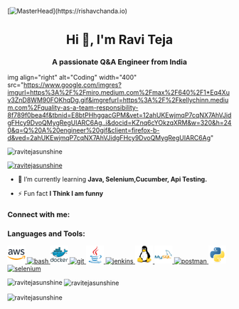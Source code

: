 [![MasterHead](https://1.bp.blogspot.com/-7A4WynwLsM...)](https://rishavchanda.io)

<h1 align="center">Hi 👋, I'm Ravi Teja</h1>
<h3 align="center">A passionate Q&A Engineer from India</h3>

img align="right" alt="Coding" width="400" src="https://www.google.com/imgres?imgurl=https%3A%2F%2Fmiro.medium.com%2Fmax%2F640%2F1*Eq4Xuv3ZnD8WM90FOKhqDg.gif&imgrefurl=https%3A%2F%2Fkellychinn.medium.com%2Fquality-as-a-team-responsibility-8f789f0bea4f&tbnid=E8btPHhggacGPM&vet=12ahUKEwjmqP7cqNX7AhVJidgFHcy9DvoQMygRegUIARC6Ag..i&docid=KZnq6cYOkzqXRM&w=320&h=240&q=Q%20A%20engineer%20gif&client=firefox-b-d&ved=2ahUKEwjmqP7cqNX7AhVJidgFHcy9DvoQMygRegUIARC6Ag"

<p align="left"> <img src="https://komarev.com/ghpvc/?username=ravitejasunshine&label=Profile%20views&color=0e75b6&style=flat" alt="ravitejasunshine" /> </p>

<p align="left"> <a href="https://github.com/ryo-ma/github-profile-trophy"><img src="https://github-profile-trophy.vercel.app/?username=ravitejasunshine" alt="ravitejasunshine" /></a> </p>

- 🌱 I’m currently learning **Java, Selenium,Cucumber, Api Testing.**

- ⚡ Fun fact **I Think I am funny**

<h3 align="left">Connect with me:</h3>
<p align="left">
</p>

<h3 align="left">Languages and Tools:</h3>
<p align="left"> <a href="https://aws.amazon.com" target="_blank" rel="noreferrer"> <img src="https://raw.githubusercontent.com/devicons/devicon/master/icons/amazonwebservices/amazonwebservices-original-wordmark.svg" alt="aws" width="40" height="40"/> </a> <a href="https://www.gnu.org/software/bash/" target="_blank" rel="noreferrer"> <img src="https://www.vectorlogo.zone/logos/gnu_bash/gnu_bash-icon.svg" alt="bash" width="40" height="40"/> </a> <a href="https://www.docker.com/" target="_blank" rel="noreferrer"> <img src="https://raw.githubusercontent.com/devicons/devicon/master/icons/docker/docker-original-wordmark.svg" alt="docker" width="40" height="40"/> </a> <a href="https://git-scm.com/" target="_blank" rel="noreferrer"> <img src="https://www.vectorlogo.zone/logos/git-scm/git-scm-icon.svg" alt="git" width="40" height="40"/> </a> <a href="https://www.java.com" target="_blank" rel="noreferrer"> <img src="https://raw.githubusercontent.com/devicons/devicon/master/icons/java/java-original.svg" alt="java" width="40" height="40"/> </a> <a href="https://www.jenkins.io" target="_blank" rel="noreferrer"> <img src="https://www.vectorlogo.zone/logos/jenkins/jenkins-icon.svg" alt="jenkins" width="40" height="40"/> </a> <a href="https://www.linux.org/" target="_blank" rel="noreferrer"> <img src="https://raw.githubusercontent.com/devicons/devicon/master/icons/linux/linux-original.svg" alt="linux" width="40" height="40"/> </a> <a href="https://www.mysql.com/" target="_blank" rel="noreferrer"> <img src="https://raw.githubusercontent.com/devicons/devicon/master/icons/mysql/mysql-original-wordmark.svg" alt="mysql" width="40" height="40"/> </a> <a href="https://postman.com" target="_blank" rel="noreferrer"> <img src="https://www.vectorlogo.zone/logos/getpostman/getpostman-icon.svg" alt="postman" width="40" height="40"/> </a> <a href="https://www.python.org" target="_blank" rel="noreferrer"> <img src="https://raw.githubusercontent.com/devicons/devicon/master/icons/python/python-original.svg" alt="python" width="40" height="40"/> </a> <a href="https://www.selenium.dev" target="_blank" rel="noreferrer"> <img src="https://raw.githubusercontent.com/detain/svg-logos/780f25886640cef088af994181646db2f6b1a3f8/svg/selenium-logo.svg" alt="selenium" width="40" height="40"/> </a> </p>

<p><img align="left" src="https://github-readme-stats.vercel.app/api/top-langs?username=ravitejasunshine&show_icons=true&locale=en&layout=compact" alt="ravitejasunshine" /></p>

<p>&nbsp;<img align="center" src="https://github-readme-stats.vercel.app/api?username=ravitejasunshine&show_icons=true&locale=en" alt="ravitejasunshine" /></p>

<p><img align="center" src="https://github-readme-streak-stats.herokuapp.com/?user=ravitejasunshine&" alt="ravitejasunshine" /></p>

